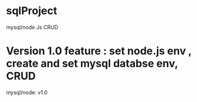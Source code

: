 # sqlProject
mysql/node Js CRUD

# Version 1.0 feature : set node.js env , create and set mysql databse env, CRUD
mysql/node: v1.0

